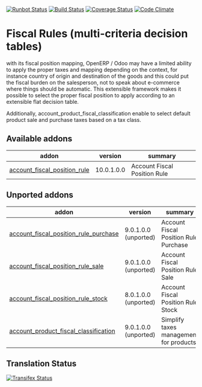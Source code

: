 [![Runbot Status](https://runbot.odoo-community.org/runbot/badge/flat/93/10.0.svg)](https://runbot.odoo-community.org/runbot/repo/github-com-oca-account-fiscal-rule-93)
[![Build Status](https://travis-ci.org/OCA/account-fiscal-rule.svg?branch=10.0)](https://travis-ci.org/OCA/account-fiscal-rule)
[![Coverage Status](https://coveralls.io/repos/OCA/account-fiscal-rule/badge.svg?branch=10.0)](https://coveralls.io/r/OCA/account-fiscal-rule?branch=10.0)
[![Code Climate](https://codeclimate.com/github/OCA/account-fiscal-rule/badges/gpa.svg)](https://codeclimate.com/github/OCA/account-fiscal-rule)

Fiscal Rules (multi-criteria decision tables)
=============================================

with its fiscal position mapping, OpenERP / Odoo may have a limited
ability to apply the proper taxes and mapping depending on the
context, for instance country of origin and destination of the goods
and this could put the fiscal burden on the salesperson, not to speak
about e-commerce where things should be automatic. This extensible
framework makes it possible to select the proper fiscal position to
apply according to an extensible flat decision table.

Additionally, account_product_fiscal_classification enable to select
default product sale and purchase taxes based on a tax class.

[//]: # (addons)

Available addons
----------------
addon | version | summary
--- | --- | ---
[account_fiscal_position_rule](account_fiscal_position_rule/) | 10.0.1.0.0 | Account Fiscal Position Rule

Unported addons
---------------
addon | version | summary
--- | --- | ---
[account_fiscal_position_rule_purchase](account_fiscal_position_rule_purchase/) | 9.0.1.0.0 (unported) | Account Fiscal Position Rule Purchase
[account_fiscal_position_rule_sale](account_fiscal_position_rule_sale/) | 9.0.1.0.0 (unported) | Account Fiscal Position Rule Sale
[account_fiscal_position_rule_stock](account_fiscal_position_rule_stock/) | 8.0.1.0.0 (unported) | Account Fiscal Position Rule Stock
[account_product_fiscal_classification](account_product_fiscal_classification/) | 9.0.1.0.0 (unported) | Simplify taxes management for products

[//]: # (end addons)

Translation Status
------------------
[![Transifex Status](https://www.transifex.com/projects/p/OCA-account-fiscal-rule-10-0/chart/image_png)](https://www.transifex.com/projects/p/OCA-account-fiscal-rule-10-0)
